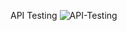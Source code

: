 API Testing
![API-Testing](https://github.com/user-attachments/assets/c5a2b946-200d-4550-a385-07149e8ebf43)
